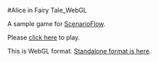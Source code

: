 #Alice in Fairy Tale_WebGL

A sample game for [ScenarioFlow](https://github.com/ItoAkira2023/ScenarioFlow).

Please [click here](https://itoakira2023.github.io/AliceInFairyTale_WebGL/) to play.

This is WebGL format. [Standalone format is here](https://github.com/ItoAkira2023/AliceInFairyTale_Standalone).
